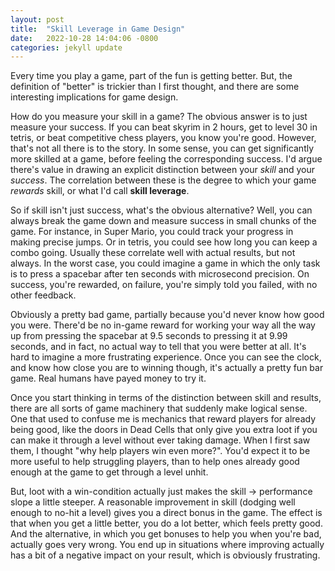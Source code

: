```yaml
---
layout: post
title:  "Skill Leverage in Game Design"
date:   2022-10-28 14:04:06 -0800
categories: jekyll update
---
```

Every time you play a game, part of the fun is getting better. But, the definition of "better" is trickier than I first thought, and there are some interesting implications for game design. 

How do you measure your skill in a game? The obvious answer is to just measure your success. If you can beat skyrim in 2 hours, get to level 30 in tetris, or beat competitive chess players, you know you're good. However, that's not all there is to the story. In some sense, you can get significantly more skilled at a game, before feeling the corresponding success. I'd argue there's value in drawing an explicit distinction between your *skill* and your *success*. The correlation between these is the degree to which your game *rewards* skill, or what I'd call **skill leverage**. 

So if skill isn't just success, what's the obvious alternative? Well, you can always break the game down and measure success in small chunks of the game. For instance, in Super Mario, you could track your progress in making precise jumps. Or in tetris, you could see how long you can keep a combo going. Usually these correlate well with actual results, but not always. In the worst case, you could imagine a game in which the only task is to press a spacebar after ten seconds with microsecond precision. On success, you're rewarded, on failure, you're simply told you failed, with no other feedback. 

Obviously a pretty bad game, partially because you'd never know how good you were. There'd be no in-game reward for working your way all the way up from pressing the spacebar at 9.5 seconds to pressing it at 9.99 seconds, and in fact, no actual way to tell that you were better at all. It's hard to imagine a more frustrating experience. Once you can see the clock, and know how close you are to winning though, it's actually a pretty fun bar game. Real humans have payed money to try it. 

Once you start thinking in terms of the distinction between skill and results, there are all sorts of game machinery that suddenly make logical sense. One that used to confuse me is mechanics that reward players for already being good, like the doors in Dead Cells that only give you extra loot if you can make it through a level without ever taking damage. When I first saw them, I thought "why help players win even more?". You'd expect it to be more useful to help struggling players, than to help ones already good enough at the game to get through a level unhit. 

But, loot with a win-condition actually just makes the skill -> performance slope a little steeper. A reasonable improvement in skill (dodging well enough to no-hit a level) gives you a direct bonus in the game. The effect is that when you get a little better, you do a lot better, which feels pretty good. And the alternative, in which you get bonuses to help you when you're bad, actually goes very wrong. You end up in situations where improving actually has a bit of a negative impact on your result, which is obviously frustrating. 
